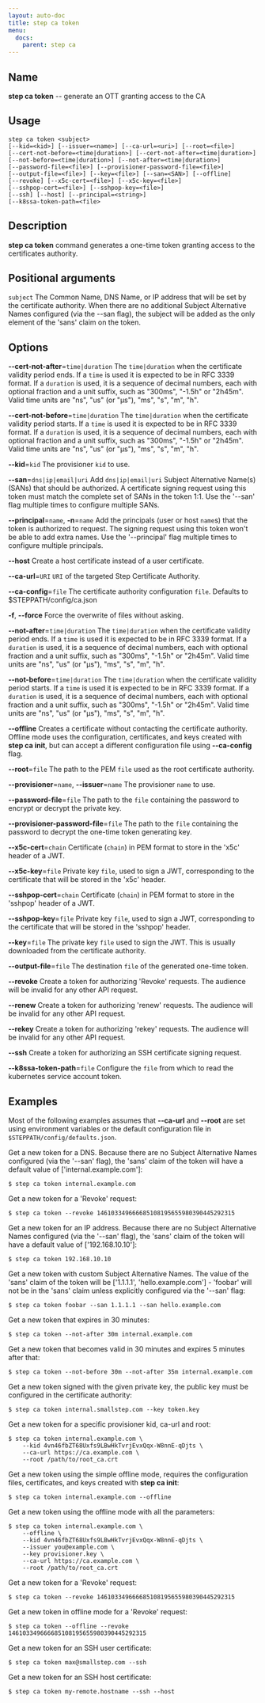 ```yaml
---
layout: auto-doc
title: step ca token
menu:
  docs:
    parent: step ca
---
```


## Name
**step ca token** -- generate an OTT granting access to the CA

## Usage

```raw
step ca token <subject>
[--kid=<kid>] [--issuer=<name>] [--ca-url=<uri>] [--root=<file>]
[--cert-not-before=<time|duration>] [--cert-not-after=<time|duration>]
[--not-before=<time|duration>] [--not-after=<time|duration>]
[--password-file=<file>] [--provisioner-password-file=<file>]
[--output-file=<file>] [--key=<file>] [--san=<SAN>] [--offline]
[--revoke] [--x5c-cert=<file>] [--x5c-key=<file>]
[--sshpop-cert=<file>] [--sshpop-key=<file>]
[--ssh] [--host] [--principal=<string>]
[--k8ssa-token-path=<file>
```

## Description

**step ca token** command generates a one-time token granting access to the
certificates authority.

## Positional arguments

`subject`
The Common Name, DNS Name, or IP address that will be set by the certificate authority.
When there are no additional Subject Alternative Names configured (via the
--san flag), the subject will be added as the only element of the 'sans' claim
on the token.

## Options


**--cert-not-after**=`time|duration`
The `time|duration` when the certificate validity period ends. If a `time` is
used it is expected to be in RFC 3339 format. If a `duration` is used, it is a
sequence of decimal numbers, each with optional fraction and a unit suffix, such
as "300ms", "-1.5h" or "2h45m". Valid time units are "ns", "us" (or "µs"), "ms",
"s", "m", "h".

**--cert-not-before**=`time|duration`
The `time|duration` when the certificate validity period starts. If a `time` is
used it is expected to be in RFC 3339 format. If a `duration` is used, it is a
sequence of decimal numbers, each with optional fraction and a unit suffix, such
as "300ms", "-1.5h" or "2h45m". Valid time units are "ns", "us" (or "µs"), "ms",
"s", "m", "h".

**--kid**=`kid`
The provisioner `kid` to use.

**--san**=`dns|ip|email|uri`
Add `dns|ip|email|uri` Subject Alternative Name(s) (SANs)
that should be authorized. A certificate signing request using this token must
match the complete set of SANs in the token 1:1. Use the '--san' flag multiple
times to configure multiple SANs.

**--principal**=`name`, **-n**=`name`
Add the principals (user or host `name`s) that the token is authorized to
request. The signing request using this token won't be able to add
extra names. Use the '--principal' flag multiple times to configure
multiple principals.

**--host**
Create a host certificate instead of a user certificate.

**--ca-url**=`URI`
`URI` of the targeted Step Certificate Authority.

**--ca-config**=`file`
The certificate authority configuration `file`. Defaults to
$STEPPATH/config/ca.json

**-f**, **--force**
Force the overwrite of files without asking.

**--not-after**=`time|duration`
The `time|duration` when the certificate validity period ends. If a `time` is
used it is expected to be in RFC 3339 format. If a `duration` is used, it is a
sequence of decimal numbers, each with optional fraction and a unit suffix, such
as "300ms", "-1.5h" or "2h45m". Valid time units are "ns", "us" (or "µs"), "ms",
"s", "m", "h".

**--not-before**=`time|duration`
The `time|duration` when the certificate validity period starts. If a `time` is
used it is expected to be in RFC 3339 format. If a `duration` is used, it is a
sequence of decimal numbers, each with optional fraction and a unit suffix, such
as "300ms", "-1.5h" or "2h45m". Valid time units are "ns", "us" (or "µs"), "ms",
"s", "m", "h".

**--offline**
Creates a certificate without contacting the certificate authority. Offline mode
uses the configuration, certificates, and keys created with **step ca init**,
but can accept a different configuration file using **--ca-config** flag.

**--root**=`file`
The path to the PEM `file` used as the root certificate authority.

**--provisioner**=`name`, **--issuer**=`name`
The provisioner `name` to use.

**--password-file**=`file`
The path to the `file` containing the password to encrypt or decrypt the private key.

**--provisioner-password-file**=`file`
The path to the `file` containing the password to decrypt the one-time token
generating key.

**--x5c-cert**=`chain`
Certificate (`chain`) in PEM format to store in the 'x5c' header of a JWT.

**--x5c-key**=`file`
Private key `file`, used to sign a JWT, corresponding to the certificate that will
be stored in the 'x5c' header.

**--sshpop-cert**=`chain`
Certificate (`chain`) in PEM format to store in the 'sshpop' header of a JWT.

**--sshpop-key**=`file`
Private key `file`, used to sign a JWT, corresponding to the certificate that will
be stored in the 'sshpop' header.

**--key**=`file`
The private key `file` used to sign the JWT. This is usually downloaded from
the certificate authority.

**--output-file**=`file`
The destination `file` of the generated one-time token.

**--revoke**
Create a token for authorizing 'Revoke' requests. The audience will
be invalid for any other API request.

**--renew**
Create a token for authorizing 'renew' requests. The audience will
be invalid for any other API request.

**--rekey**
Create a token for authorizing 'rekey' requests. The audience will
be invalid for any other API request.

**--ssh**
Create a token for authorizing an SSH certificate signing request.

**--k8ssa-token-path**=`file`
Configure the `file` from which to read the kubernetes service account token.

## Examples

 Most of the following examples assumes that **--ca-url** and **--root** are
 set using environment variables or the default configuration file in
 `$STEPPATH/config/defaults.json`.

Get a new token for a DNS. Because there are no Subject Alternative Names
configured (via the '--san' flag), the 'sans' claim of the token will have a
default value of ['internal.example.com']:
```shell
$ step ca token internal.example.com
```

Get a new token for a 'Revoke' request:
```shell
$ step ca token --revoke 146103349666685108195655980390445292315
```

Get a new token for an IP address. Because there are no Subject Alternative Names
configured (via the '--san' flag), the 'sans' claim of the token will have a
default value of ['192.168.10.10']:
```shell
$ step ca token 192.168.10.10
```

Get a new token with custom Subject Alternative Names. The value of the 'sans'
claim of the token will be ['1.1.1.1', 'hello.example.com'] - 'foobar' will not
be in the 'sans' claim unless explicitly configured via the '--san' flag:
```shell
$ step ca token foobar --san 1.1.1.1 --san hello.example.com
```

Get a new token that expires in 30 minutes:
```shell
$ step ca token --not-after 30m internal.example.com
```

Get a new token that becomes valid in 30 minutes and expires 5 minutes after that:
```shell
$ step ca token --not-before 30m --not-after 35m internal.example.com
```

Get a new token signed with the given private key, the public key must be
configured in the certificate authority:
```shell
$ step ca token internal.smallstep.com --key token.key
```

Get a new token for a specific provisioner kid, ca-url and root:
```shell
$ step ca token internal.example.com \
    --kid 4vn46fbZT68Uxfs9LBwHkTvrjEvxQqx-W8nnE-qDjts \
    --ca-url https://ca.example.com \
    --root /path/to/root_ca.crt
```

Get a new token using the simple offline mode, requires the configuration
files, certificates, and keys created with **step ca init**:
```shell
$ step ca token internal.example.com --offline
```

Get a new token using the offline mode with all the parameters:
```shell
$ step ca token internal.example.com \
    --offline \
    --kid 4vn46fbZT68Uxfs9LBwHkTvrjEvxQqx-W8nnE-qDjts \
    --issuer you@example.com \
    --key provisioner.key \
    --ca-url https://ca.example.com \
    --root /path/to/root_ca.crt
```

Get a new token for a 'Revoke' request:
```shell
$ step ca token --revoke 146103349666685108195655980390445292315
```

Get a new token in offline mode for a 'Revoke' request:
```shell
$ step ca token --offline --revoke 146103349666685108195655980390445292315
```

Get a new token for an SSH user certificate:
```shell
$ step ca token max@smallstep.com --ssh
```

Get a new token for an SSH host certificate:
```shell
$ step ca token my-remote.hostname --ssh --host
```


